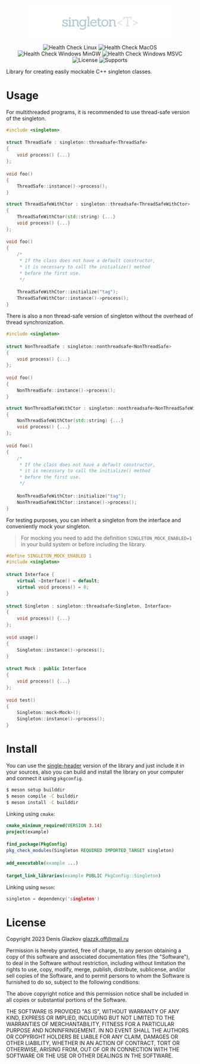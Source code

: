 <p align="center">
    <img src="assets/icon.png" width="400px" />
</p>

<p align="center">
    <img src="https://github.com/DieTime/singleton/actions/workflows/linux.yml/badge.svg" alt="Health Check Linux" />
    <img src="https://github.com/DieTime/singleton/actions/workflows/macos.yml/badge.svg" alt="Health Check MacOS" />
    <img src="https://github.com/DieTime/singleton/actions/workflows/windows-mingw.yml/badge.svg" alt="Health Check Windows MinGW" />
    <img src="https://github.com/DieTime/singleton/actions/workflows/windows-msvc.yml/badge.svg" alt="Health Check Windows MSVC" />
    <img src="https://img.shields.io/github/license/DieTime/singleton?color=%231cc727" alt="License" />
    <img src="https://img.shields.io/badge/supports-single%20header-green?color=%231cc727" alt="Supports" />
</p>

Library for creating easily mockable C++ singleton classes.

# Usage

For multithreaded programs, it is recommended to use thread-safe version of the singleton.

```cpp
#include <singleton>

struct ThreadSafe : singleton::threadsafe<ThreadSafe>
{
    void process() {...}
};

void foo()
{
    ThreadSafe::instance()->process();
}
```

```cpp
struct ThreadSafeWithCtor : singleton::threadsafe<ThreadSafeWithCtor>
{
    ThreadSafeWithCtor(std::string) {...}
    void process() {...}
};

void foo()
{
    /*
     * If the class does not have a default constructor,
     * it is necessary to call the initialize() method
     * before the first use.
     */

    ThreadSafeWithCtor::initialize("tag");
    ThreadSafeWithCtor::instance()->process();
}
```

There is also a non thread-safe version of singleton without the overhead of thread synchronization.

```cpp
#include <singleton>

struct NonThreadSafe : singleton::nonthreadsafe<NonThreadSafe>
{
    void process() {...}
};

void foo()
{
    NonThreadSafe::instance()->process();
}
```

```cpp
struct NonThreadSafeWithCtor : singleton::nonthreadsafe<NonThreadSafeWithCtor>
{
    NonThreadSafeWithCtor(std::string) {...}
    void process() {...}
};

void foo()
{
    /*
     * If the class does not have a default constructor,
     * it is necessary to call the initialize() method
     * before the first use.
     */

    NonThreadSafeWithCtor::initialize("tag");
    NonThreadSafeWithCtor::instance()->process();
}
```

For testing purposes, you can inherit a singleton from the interface and conveniently mock your singleton.

> For mocking you need to add the definition   `SINGLETON_MOCK_ENABLED=1` in your build system or before including the library.

```cpp
#define SINGLETON_MOCK_ENABLED 1
#include <singleton>

struct Interface {
    virtual ~Interface() = default;
    virtual void process() = 0;
}

struct Singleton : singleton::threadsafe<Singleton, Interface>
{
    void process() {...}
};

void usage()
{
    Singleton::instance()->process();
}

struct Mock : public Interface
{
    void process() {...}
};

void test()
{
    Singleton::mock<Mock>();
    Singleton::instance()->process();
}
```

# Install

You can use the [single-header](include/singleton.h) version of the library and just include it in your sources, also you can build and install the library on your computer and connect it using `pkgconfig`.

```bash
$ meson setup builddir
$ meson compile -C builddir
$ meson install -C builddir
```

Linking using `cmake`:

```cmake
cmake_minimum_required(VERSION 3.14)
project(example)

find_package(PkgConfig)
pkg_check_modules(Singleton REQUIRED IMPORTED_TARGET singleton)

add_executable(example ...)

target_link_libraries(example PUBLIC PkgConfig::Singleton)
```

Linking using `meson`:

```cpp
singleton = dependency('singleton')
```

# License

Copyright 2023 Denis Glazkov <glazzk.off@mail.ru>

Permission is hereby granted, free of charge, to any person obtaining a copy
of this software and associated documentation files (the "Software"), to deal
in the Software without restriction, including without limitation the rights
to use, copy, modify, merge, publish, distribute, sublicense, and/or sell
copies of the Software, and to permit persons to whom the Software is
furnished to do so, subject to the following conditions:

The above copyright notice and this permission notice shall be included in all
copies or substantial portions of the Software.

THE SOFTWARE IS PROVIDED "AS IS", WITHOUT WARRANTY OF ANY KIND, EXPRESS OR
IMPLIED, INCLUDING BUT NOT LIMITED TO THE WARRANTIES OF MERCHANTABILITY,
FITNESS FOR A PARTICULAR PURPOSE AND NONINFRINGEMENT. IN NO EVENT SHALL THE
AUTHORS OR COPYRIGHT HOLDERS BE LIABLE FOR ANY CLAIM, DAMAGES OR OTHER
LIABILITY, WHETHER IN AN ACTION OF CONTRACT, TORT OR OTHERWISE, ARISING FROM,
OUT OF OR IN CONNECTION WITH THE SOFTWARE OR THE USE OR OTHER DEALINGS IN THE
SOFTWARE.

